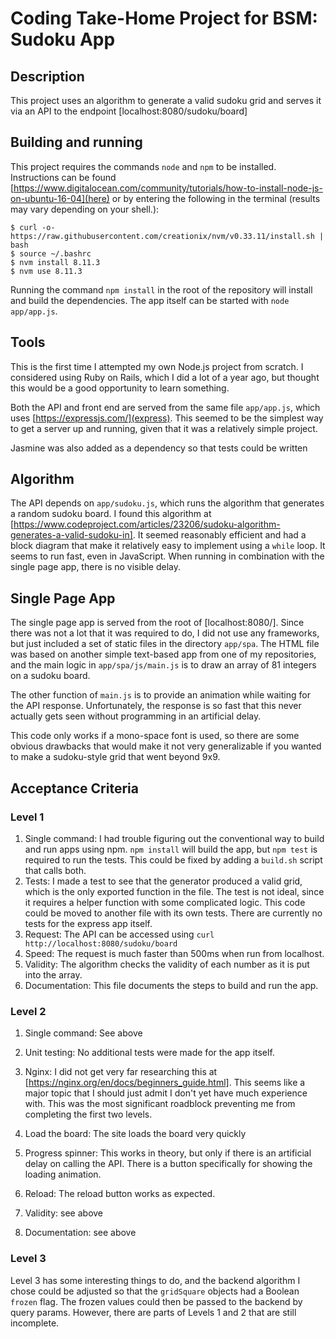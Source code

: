 # Coding Take-Home Project for BSM: Sudoku App

## Description
This project uses an algorithm to generate a valid sudoku grid and serves it via an API to the endpoint [localhost:8080/sudoku/board]

## Building and running
This project requires the commands `node` and `npm` to be installed. Instructions can be found [https://www.digitalocean.com/community/tutorials/how-to-install-node-js-on-ubuntu-16-04](here) or by entering the following in the terminal (results may vary depending on your shell.):
```
$ curl -o- https://raw.githubusercontent.com/creationix/nvm/v0.33.11/install.sh | bash
$ source ~/.bashrc
$ nvm install 8.11.3
$ nvm use 8.11.3
```

Running the command `npm install` in the root of the repository will install and build the dependencies. The app itself can be started with `node app/app.js`.

## Tools
This is the first time I attempted my own Node.js project from scratch. I considered using Ruby on Rails, which I did a lot of a year ago, but thought this would be a good opportunity to learn something.

Both the API and front end are served from the same file `app/app.js`, which uses [https://expressjs.com/](express). This seemed to be the simplest way to get a server up and running, given that it was a relatively simple project.

Jasmine was also added as a dependency so that tests could be written

## Algorithm
The API depends on `app/sudoku.js`, which runs the algorithm that generates a random sudoku board. I found this algorithm at [https://www.codeproject.com/articles/23206/sudoku-algorithm-generates-a-valid-sudoku-in]. It seemed reasonably efficient and had a block diagram that make it relatively easy to implement using a `while` loop. It seems to run fast, even in JavaScript. When running in combination with the single page app, there is no visible delay.

## Single Page App
The single page app is served from the root of [localhost:8080/]. Since there was not a lot that it was required to do, I did not use any frameworks, but just included a set of static files in the directory `app/spa`. The HTML file was based on another simple text-based app from one of my repositories, and the main logic in `app/spa/js/main.js` is to draw an array of 81 integers on a sudoku board.

The other function of `main.js` is to provide an animation while waiting for the API response. Unfortunately, the response is so fast that this never actually gets seen without programming in an artificial delay.

This code only works if a mono-space font is used, so there are some obvious drawbacks that would make it not very generalizable if you wanted to make a sudoku-style grid that went beyond 9x9.

## Acceptance Criteria

### Level 1
1. Single command: I had trouble figuring out the conventional way to build and run apps using npm. `npm install` will build the app, but `npm test` is required to run the tests. This could be fixed by adding a `build.sh` script that calls both.
2. Tests: I made a test to see that the generator produced a valid grid, which is the only exported function in the file. The test is not ideal, since it requires a helper function with some complicated logic. This code could be moved to another file with its own tests. There are currently no tests for the express app itself.
3. Request: The API can be accessed using `curl http://localhost:8080/sudoku/board`
4. Speed: The request is much faster than 500ms when run from localhost.
5. Validity: The algorithm checks the validity of each number as it is put into the array.
6. Documentation: This file documents the steps to build and run the app.

### Level 2
1. Single command: See above
2. Unit testing: No additional tests were made for the app itself.
3. Nginx: I did not get very far researching this at [https://nginx.org/en/docs/beginners_guide.html]. This seems like a major topic that I should just admit I don't yet have much experience with. This was the most significant roadblock preventing me from completing the first two levels.
4. Load the board: The site loads the board very quickly
5. Progress spinner: This works in theory, but only if there is an artificial delay on calling the API. There is a button specifically for showing the loading animation.
6. Reload: The reload button works as expected.

7. Validity: see above
8. Documentation: see above

### Level 3
Level 3 has some interesting things to do, and the backend algorithm I chose could be adjusted so that the `gridSquare` objects had a Boolean `frozen` flag. The frozen values could then be passed to the backend by query params. However, there are parts of Levels 1 and 2 that are still incomplete.
